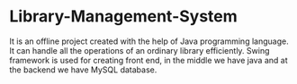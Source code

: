 # Library-Management-System
It is an offline project created with the help of Java programming language.
It can handle all the operations of an ordinary library efficiently.
Swing framework is used for creating front end, in the middle we have java and at the backend we have MySQL database.
